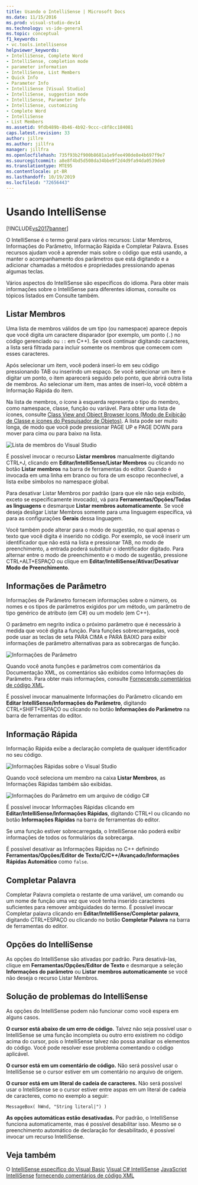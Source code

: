 ```yaml
---
title: Usando o IntelliSense | Microsoft Docs
ms.date: 11/15/2016
ms.prod: visual-studio-dev14
ms.technology: vs-ide-general
ms.topic: conceptual
f1_keywords:
- vc.tools.intellisense
helpviewer_keywords:
- IntelliSense, Complete Word
- IntelliSense, completion mode
- parameter information
- IntelliSense, List Members
- Quick Info
- Parameter Info
- IntelliSense [Visual Studio]
- IntelliSense, suggestion mode
- IntelliSense, Parameter Info
- IntelliSense, customizing
- Complete Word
- IntelliSense
- List Members
ms.assetid: 9fdb489b-8b46-4b92-9ccc-c8f8cc184081
caps.latest.revision: 33
author: jillre
ms.author: jillfra
manager: jillfra
ms.openlocfilehash: 735f93b2f900b8681a1e9fee490de8e4b697f9e7
ms.sourcegitcommit: a8e8f4bd5d508da34bbe9f2d4d9fa94da0539de0
ms.translationtype: MTE95
ms.contentlocale: pt-BR
ms.lasthandoff: 10/19/2019
ms.locfileid: "72656443"
---
```

# <a name="using-intellisense"></a>Usando IntelliSense
[!INCLUDE[vs2017banner](../includes/vs2017banner.md)]

O IntelliSense é o termo geral para vários recursos: Listar Membros, Informações do Parâmetro, Informação Rápida e Completar Palavra. Esses recursos ajudam você a aprender mais sobre o código que está usando, a manter o acompanhamento dos parâmetros que está digitando e a adicionar chamadas a métodos e propriedades pressionando apenas algumas teclas.

 Vários aspectos do IntelliSense são específicos do idioma. Para obter mais informações sobre o IntelliSense para diferentes idiomas, consulte os tópicos listados em Consulte também.

## <a name="list-members"></a>Listar Membros
 Uma lista de membros válidos de um tipo (ou namespace) aparece depois que você digita um caractere disparador (por exemplo, um ponto (`.`) no código gerenciado ou `::` em C++). Se você continuar digitando caracteres, a lista será filtrada para incluir somente os membros que comecem com esses caracteres.

 Após selecionar um item, você poderá inseri-lo em seu código pressionando TAB ou inserindo um espaço. Se você selecionar um item e digitar um ponto, o item aparecerá seguido pelo ponto, que abrirá outra lista de membros. Ao selecionar um item, mas antes de inseri-lo, você obtém a Informação Rápida do item.

 Na lista de membros, o ícone à esquerda representa o tipo do membro, como namespace, classe, função ou variável. Para obter uma lista de ícones, consulte [Class View and Object Browser Icons (Modo de Exibição de Classe e ícones do Pesquisador de Objetos)](../ide/class-view-and-object-browser-icons.md). A lista pode ser muito longa, de modo que você pode pressionar PAGE UP e PAGE DOWN para mover para cima ou para baixo na lista.

 ![Lista de membros do Visual Studio](../ide/media/vs2015-intellisense.png "|::ref1::|")

 É possível invocar o recurso **Listar membros** manualmente digitando CTRL+J, clicando em **Editar/IntelliSense/Listar Membros** ou clicando no botão **Listar membros** na barra de ferramentas do editor. Quando é invocada em uma linha em branco ou fora de um escopo reconhecível, a lista exibe símbolos no namespace global.

 Para desativar Listar Membros por padrão (para que ele não seja exibido, exceto se especificamente invocado), vá para **Ferramentas/Opções/Todas as linguagens** e desmarque **Listar membros automaticamente**. Se você deseja desligar Listar Membros somente para uma linguagem específica, vá para as configurações **Gerais** dessa linguagem.

 Você também pode alterar para o modo de sugestão, no qual apenas o texto que você digita é inserido no código. Por exemplo, se você inserir um identificador que não está na lista e pressionar TAB, no modo de preenchimento, a entrada poderá substituir o identificador digitado. Para alternar entre o modo de preenchimento e o modo de sugestão, pressione CTRL+ALT+ESPAÇO ou clique em **Editar/IntelliSense/Ativar/Desativar Modo de Preenchimento**.

## <a name="parameter-info"></a>Informações de Parâmetro
 Informações de Parâmetro fornecem informações sobre o número, os nomes e os tipos de parâmetros exigidos por um método, um parâmetro de tipo genérico de atributo (em C#) ou um modelo (em C++).

 O parâmetro em negrito indica o próximo parâmetro que é necessário à medida que você digita a função. Para funções sobrecarregadas, você pode usar as teclas de seta PARA CIMA e PARA BAIXO para exibir informações de parâmetro alternativas para as sobrecargas de função.

 ![Informações de Parâmetro](../ide/media/vs2015-param-info.png "|::ref2::|")

 Quando você anota funções e parâmetros com comentários da Documentação XML, os comentários são exibidos como Informações do Parâmetro. Para obter mais informações, consulte [Fornecendo comentários de código XML](../ide/supplying-xml-code-comments.md).

 É possível invocar manualmente Informações do Parâmetro clicando em **Editar IntelliSense/Informações do Parâmetro**, digitando CTRL+SHIFT+ESPAÇO ou clicando no botão **Informações do Parâmetro** na barra de ferramentas do editor.

## <a name="quick-info"></a>Informação Rápida
 Informação Rápida exibe a declaração completa de qualquer identificador no seu código.

 ![Informações Rápidas sobre o Visual Studio](../ide/media/vs2015-quick-info.png "|::ref3::|")

 Quando você seleciona um membro na caixa **Listar Membros**, as Informações Rápidas também são exibidas.

 ![Informações do Parâmetro em um arquivo de código C&#35;](../ide/media/vs2015-paraminfo.png "|::ref4::|")

 É possível invocar Informações Rápidas clicando em **Editar/IntelliSense/Informações Rápidas**, digitando CTRL+I ou clicando no botão **Informações Rápidas** na barra de ferramentas do editor.

 Se uma função estiver sobrecarregada, o IntelliSense não poderá exibir informações de todos os formulários da sobrecarga.

 É possível desativar as Informações Rápidas no C++ definindo **Ferramentas/Opções/Editor de Texto/C/C++/Avançado/Informações Rápidas Automático** como `false`.

## <a name="complete-word"></a>Completar Palavra
 Completar Palavra completa o restante de uma variável, um comando ou um nome de função uma vez que você tenha inserido caracteres suficientes para remover ambiguidades do termo. É possível invocar Completar palavra clicando em **Editar/IntelliSense/Completar palavra**, digitando CTRL+ESPAÇO ou clicando no botão **Completar Palavra** na barra de ferramentas do editor.

## <a name="intellisense-options"></a>Opções do IntelliSense
 As opções do IntelliSense são ativadas por padrão. Para desativá-las, clique em **Ferramentas/Opções/Editor de Texto** e desmarque a seleção **Informações do parâmetro** ou **Listar membros automaticamente** se você não deseja o recurso Listar Membros.

## <a name="troubleshooting-intellisense"></a>Solução de problemas do IntelliSense
 As opções do IntelliSense podem não funcionar como você espera em alguns casos.

 **O cursor está abaixo de um erro de código.** Talvez não seja possível usar o IntelliSense se uma função incompleta ou outro erro existirem no código acima do cursor, pois o IntelliSense talvez não possa analisar os elementos do código. Você pode resolver esse problema comentando o código aplicável.

 **O cursor está em um comentário de código.** Não será possível usar o IntelliSense se o cursor estiver em um comentário no arquivo de origem.

 **O cursor está em um literal de cadeia de caracteres.** Não será possível usar o IntelliSense se o cursor estiver entre aspas em um literal de cadeia de caracteres, como no exemplo a seguir:

```
MessageBox( hWnd, "String literal|") )
```

 **As opções automáticas estão desativadas.** Por padrão, o IntelliSense funciona automaticamente, mas é possível desabilitar isso. Mesmo se o preenchimento automático de declaração for desabilitado, é possível invocar um recurso IntelliSense.

## <a name="see-also"></a>Veja também
 O [IntelliSense específico do Visual Basic](../ide/visual-basic-specific-intellisense.md) [Visual C# IntelliSense](../ide/visual-csharp-intellisense.md) [JavaScript IntelliSense](../ide/javascript-intellisense.md) [fornecendo comentários de código XML](../ide/supplying-xml-code-comments.md)
